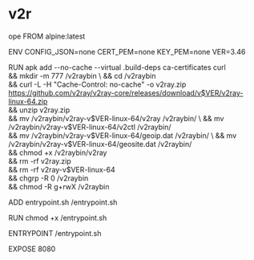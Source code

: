 # v2r
ope
FROM alpine:latest

ENV CONFIG_JSON=none CERT_PEM=none KEY_PEM=none VER=3.46

RUN apk add --no-cache --virtual .build-deps ca-certificates curl \
 && mkdir -m 777 /v2raybin \ 
 && cd /v2raybin \
 && curl -L -H "Cache-Control: no-cache" -o v2ray.zip https://github.com/v2ray/v2ray-core/releases/download/v$VER/v2ray-linux-64.zip \
 && unzip v2ray.zip \
 && mv /v2raybin/v2ray-v$VER-linux-64/v2ray /v2raybin/ \
 && mv /v2raybin/v2ray-v$VER-linux-64/v2ctl /v2raybin/ \
 && mv /v2raybin/v2ray-v$VER-linux-64/geoip.dat /v2raybin/ \
 && mv /v2raybin/v2ray-v$VER-linux-64/geosite.dat /v2raybin/ \
 && chmod +x /v2raybin/v2ray \
 && rm -rf v2ray.zip \
 && rm -rf v2ray-v$VER-linux-64 \
 && chgrp -R 0 /v2raybin \
 && chmod -R g+rwX /v2raybin 
 
ADD entrypoint.sh /entrypoint.sh

RUN chmod +x /entrypoint.sh 

ENTRYPOINT  /entrypoint.sh 

EXPOSE 8080
